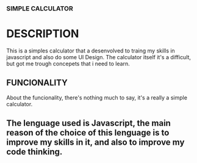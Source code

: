 ### SIMPLE CALCULATOR 
<div>
 <h1>DESCRIPTION</h1>
 <p>This is a simples calculator that a desenvolved to traing my skills in javascript and also do some UI Design. The calculator itself it's a difficult, but got me trough concepets that i need to learn.</p>
 <h2>FUNCIONALITY</h2>
 <p>About the funcionality, there's nothing much to say, it's a really a simple calculator.
 <h2>The lenguage used is Javascript, the main reason of the choice of this lenguage is to improve my skills in it, and also to improve my code thinking.</div>
 

</div>
